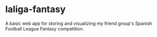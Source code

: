 # laliga-fantasy
A basic web app for storing and visualizing my friend group's Spanish Football League Fantasy competition.
